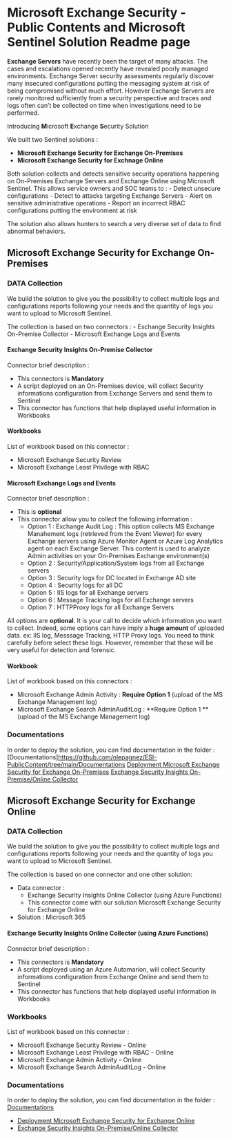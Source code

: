 # Microsoft Exchange Security - Public Contents and Microsoft Sentinel Solution Readme page

**Exchange Servers** have recently been the target of many attacks. The cases and escalations opened recently have revealed poorly managed environments. Exchange Server security assessments regularly discover many insecured configurations putting the messaging system at risk of being compromised without much effort. However Exchange Servers are rarely monitored sufficiently from a security perspective and traces and logs often can’t be collected on time when investigations need to be performed.

Introducing **M**icrosoft **E**xchange **S**ecurity Solution

We built two Sentinel solutions :
 - **Microsoft Exchange Security for Exchange On-Premises**
 - **Microsoft Exchange Security for Exchnage Online**

Both solution collects and detects sensitive security operations happening on On-Premises Exchange Servers and Exchange Online using Microsoft Sentinel. This allows service owners and SOC teams to :
    - Detect unsecure configurations
    - Detect to attacks targeting Exchange Servers
    - Alert on sensitive administrative operations
    - Report on incorrect RBAC configurations putting the environment at risk

The solution also allows hunters to search a very diverse set of data to find abnormal behaviors.

## Microsoft Exchange Security for Exchange On-Premises

### DATA Collection

We build the solution to give you the possibility to collect multiple logs and configurations reports following your needs and the quantity of logs you want to upload to Microsoft Sentinel.

The collection is based on two connectors :
    - Exchange Security Insights On-Premise Collector
    - Microsoft Exchange Logs and Events

#### Exchange Security Insights On-Premise Collector

Connector  brief description :
* This connectors is **Mandatory**
* A script deployed on an On-Premises device, will  collect Security informations configuration from Exchange Servers and send them to Sentinel
* This connector has functions that help displayed useful information in Workbooks
#### Workbooks
List of workbook based on this connector :
* Microsoft Exchange Security Review
* Microsoft Exchange Least Privilege with RBAC

#### Microsoft Exchange Logs and Events
Connector  brief description : 
* This is **optional**
* This connector allow you to collect the following information :
    * Option 1 : Exchange Audit Log : This option collects MS Exchange Manahement logs (retrieved from the Event Viewer) for every Exchange servers using Azure Monitor Agent or Azure Log Analytics agent on each Exchange Server. This content is used to analyze Admin activities on your On-Premises Exchange environment(s)
    * Option 2 : Security/Application/System logs from all Exchange servers
    * Option 3 : Security logs for DC located in Exchange AD site
    * Option 4 : Security logs for all DC
    * Option 5 : IIS logs for all Exchange servers
    * Option 6 : Message Tracking logs for all Exchange servers
    * Option 7 : HTTPProxy logs for all Exchange Servers

All options are **optional**. It is your call to decide which information you want to collect.
Indeed, some options can have imply a **huge amount** of uploaded data. ex: IIS log, Messsage Tracking, HTTP Proxy logs. You need to think carefully before select these logs. However, remember that these will be very useful for detection and forensic.

#### Workbook
List of workbook based on this connectors :
* Microsoft Exchange Admin Activity :  **Require Option 1** (upload of the MS Exchange Management log)
* Microsoft Exchange Search AdminAuditLog : **Require Option 1 **(upload of the MS Exchange Management log)

### Documentations
In order to deploy the solution, you can find documentation in the folder : [Documentations]https://github.com/nlepagnez/ESI-PublicContent/tree/main/Documentations
[Deployment Microsoft Exchange Security for Exchange On-Premises](/Documentations/Deployment-MES-OnPremises.md)
[Exchange Security Insights On-Premise/Online Collector](/Documentations/ESICollector.md)

## Microsoft Exchange Security for Exchange Online

### DATA Collection

We build the solution to give you the possibility to collect multiple logs and configurations reports following your needs and the quantity of logs you want to upload to Microsoft Sentinel.

The collection is based on one connector and one other solution:
* Data connector : 
    * Exchange Security Insights Online Collector (using Azure Functions)
    * This connector come with our solution Microsoft Exchange Security for Exchange Online
* Solution : Microsoft 365
 
#### Exchange Security Insights Online Collector (using Azure Functions)
Connector  brief description :
* This connectors is **Mandatory**
* A script deployed using an Azure Automarion, will  collect Security informations configuration from Exchange Online and send them to Sentinel
* This connector has functions that help displayed useful information in Workbooks

### Workbooks
List of workbook based on this connector :
* Microsoft Exchange Security Review - Online
* Microsoft Exchange Least Privilege with RBAC - Online
* Microsoft Exchange Admin Activity - Online
* Microsoft Exchange Search AdminAuditLog - Online

### Documentations
In order to deploy the solution, you can find documentation in the folder : [Documentations](/Documentations/)
* [Deployment Microsoft Exchange Security for Exchange Online](/Documentations/Deployment-MES-Online.md)
* [Exchange Security Insights On-Premise/Online Collector](/Documentations/ESICollector.md)


